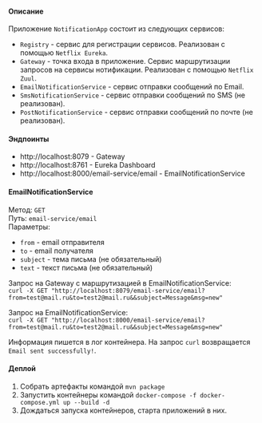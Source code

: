 #### Описание

Приложение `NotificationApp` состоит из следующих сервисов:
* `Registry` - сервис для регистрации сервисов. Реализован с помощью `Netflix Eureka`. 
* `Gateway` - точка входа в приложение. Сервис маршрутизации запросов на сервисы нотификации. Реализован с помощью `Netflix Zuul`.
* `EmailNotificationService` - сервис отправки сообщений по Email.
* `SmsNotificationService` - сервис отправки сообщений по SMS (не реализован).
* `PostNotificationService` - сервис отправки сообщений по почте (не реализован).

#### Эндпоинты
- http://localhost:8079 - Gateway
- http://localhost:8761 - Eureka Dashboard
- http://localhost:8000/email-service/email - EmailNotificationService

#### EmailNotificationService

Метод: `GET`  
Путь: `email-service/email`  
Параметры: 
 * `from` - email отправителя
 * `to` - email получателя
 * `subject` - тема письма (не обязательный)
 * `text` - текст письма (не обязательный)

Запрос на Gateway с маршрутизацией в EmailNotificationService:  
`curl -X GET "http://localhost:8079/email-service/email?from=test@mail.ru&to=test2@mail.ru&&subject=Message&msg=new"`

Запрос на EmailNotificationService:  
`curl -X GET "http://localhost:8000/email-service/email?from=test@mail.ru&to=test2@mail.ru&&subject=Message&msg=new"`

Информация пишется в лог контейнера. На запрос `curl` возвращается `Email sent successfully!`.

#### Деплой

1) Собрать артефакты командой `mvn package`
2) Запустить контейнеры командой `docker-compose -f docker-compose.yml up --build -d`
3) Дождаться запуска контейнеров, старта приложений в них.
